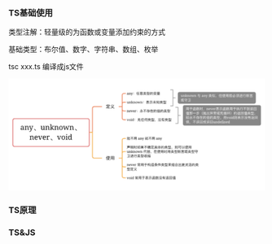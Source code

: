 ### TS基础使用

类型注解：轻量级的为函数或变量添加约束的方式

基础类型：布尔值、数字、字符串、数组、枚举



tsc xxx.ts 编译成js文件



![1643463660559](asset/1643463660559.png)

### TS原理

### TS&JS


